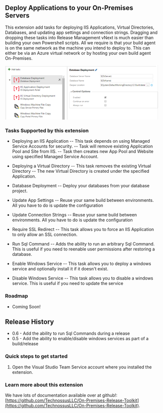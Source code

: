 ## Deploy Applications to your On-Premises Servers ##
This extension add tasks for deploying IIS Applications, Virtual Directories, Databases, and updating app settings and connection strings. Dragging and dropping these tasks into Release Management vNext is much easier than building your own Powershell scripts. All we require is that your build agent is on the same network as the machine you intend to deploy to. This can either be via an Azure virtual network or by hosting your own build agent On-Premises.

![Tasks](tasks.png)

### Tasks Supported by this extension
- Deploying an IIS Application
-- This task depends on using Managed Service Accounts for security.
-- Task will remove existing Application Pool and Site from IIS.
-- Task then creates new App Pool and Website using specified Managed Service Account.

- Deploying a Virtual Directory
-- This task removes the existing Virtual Directory
-- The new Virtual Directory is created under the specified Application.

- Database Deployment
-- Deploy your databases from your database project. 

- Update App Settings
-- Reuse your same build between environments. All you have to do is update the configuration

- Update Connection Strings
-- Reuse your same build between environments. All you have to do is update the configuration

- Require SSL Redirect
-- This task allows you to force an IIS Application to only allow an SSL connection.

- Run Sql Command
-- Adds the ability to run an arbitrary Sql Command. This is useful if you need to reenable user permissions after restoring a database.

- Enable Windows Service
-- This task allows you to deploy a windows service and optionally install it if it doesn't exist.

- Disable Windows Service
-- This task allows you to disable a windows service. This is useful if you need to update the service 

### Roadmap
- Coming Soon!

## Release History

- 0.6 - Add the ability to run Sql Commands during a release
- 0.5 - Add the ability to enable/disable windows services as part of a build/release

### Quick steps to get started
1. Open the Visual Studio Team Service account where you installed the extension.

### Learn more about this extension
We have lots of documentation available over at github!: [https://github.com/TechnossusLLC/On-Premises-Release-Toolkit](https://github.com/TechnossusLLC/On-Premises-Release-Toolkit).
